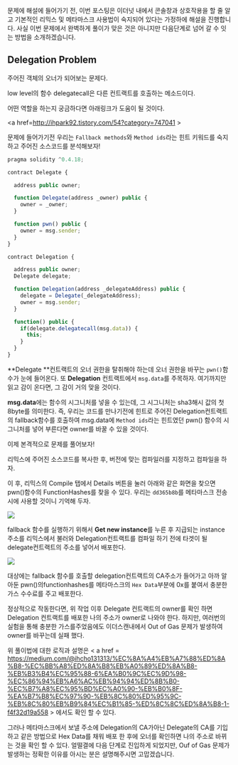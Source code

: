 문제에 해설에 들어가기 전,  이번 포스팅은 이더넛 내에서 콘솔창과 상호작용을 할 줄 알고 기본적인 리믹스 및 메타마스크 사용법이 숙지되어 있다는 가정하에 해설을 진행합니다. 사실 이번 문제에서 완벽하게 풀이가 맞은 것은 아니지만 다음단계로 넘어 갈 수 잇는 방법을 소개하겠습니다.



## Delegation Problem

주어진 객체의 오너가 되어보는 문제다.

low level의 함수 delegatecall은 다른 컨트랙트를 호출하는 메소드이다.

어떤 역할을 하는지 궁금하다면 아래링크가 도움이 될 것이다.

<a href=http://ihpark92.tistory.com/54?category=747041 >



문제에 들어가기전 우리는 `Fallback methods`와 `Method ids`라는 힌트 키워드를 숙지하고 주어진 소스코드를 분석해보자!

```javascript
pragma solidity ^0.4.18;

contract Delegate {

  address public owner;

  function Delegate(address _owner) public {
    owner = _owner;
  }

  function pwn() public {
    owner = msg.sender;
  }
}

contract Delegation {

  address public owner;
  Delegate delegate;

  function Delegation(address _delegateAddress) public {
    delegate = Delegate(_delegateAddress);
    owner = msg.sender;
  }

  function() public {
    if(delegate.delegatecall(msg.data)) {
      this;
    }
  }
}
```



 **Delegate **컨트랙트의 오너 권한을 탈취해야 하는데 오너 권한을 바꾸는 `pwn()`함수가 눈에 들어온다. 또 **Delegation** 컨트랙트에서 `msg.data`를 주목하자. 여기까지만 읽고 감이 온다면, 그 감이 거의 맞을 것이다.

**msg.data**에는 함수의 시그니처를 넣을 수 있는데, 그 시그니처는 sha3해시 값의 첫 8byte를 의미한다. 즉, 우리는 코드를 만나기전에 힌트로 주어진 Delegation컨트랙트의 fallback함수를 호출하여 msg.data에 `Method ids`라는 힌트였던 pwn() 함수의 시그니처를 넣어 부른다면 owner를 바꿀 수 있을 것이다.

이제 본격적으로 문제를 풀어보자!

리믹스에 주어진 소스코드를 복사한 후, 버전에 맞는 컴파일러를 지정하고 컴파일을 하자.

이 후, 리믹스의 Compile 탭에서 Details 버튼을 눌러 아래와 같은 화면을 찾으면 pwn()함수의 FunctionHashes를 찾을 수 있다. 우리는 `dd365b8b`를 메타마스크 전송 시에 사용할 것이니 기억해 두자. 

![](C:\Users\Admin\Documents\GitHub\TIL-about-Blockchain\img\delegate01.png)

fallback 함수를 실행하기 위해서 **Get new instance**를 누른 후 지급되는 instance 주소를 리믹스에서 불러와 Delegation컨트랙트를 컴파일 하기 전에 타겟이 될 delegate컨트랙트의 주소를 넣어서 배포한다.



![](C:\Users\Admin\Documents\GitHub\TIL-about-Blockchain\img\delegate02.png)

대상에는 fallback 함수를 호출할 delegation컨트랙트의 CA주소가 들어가고 아까 알아둔 pwn()의functionhashes를 메타마스크의 `Hex Data`부분에 0x를 붙여서 충분한 가스 수수료를 주고 배포한다.

정상적으로 작동한다면, 위 작업 이후 Delegate 컨트랙트의 owner를 확인 하면 Delegation 컨트랙트를 배포한 나의 주소가 owner로 나와야 한다. 하지만, 여러번의 실험을 통해 충분한 가스를주었음에도 이더스캔내에서 Out of Gas 문제가 발생하여 owner를 바꾸는데 실패 했다.

위 풀이법에 대한 로직과 설명은 < a href = https://medium.com/@ihcho131313/%EC%8A%A4%EB%A7%88%ED%8A%B8-%EC%BB%A8%ED%8A%B8%EB%A0%89%ED%8A%B8-%EB%B3%B4%EC%95%88-6%EA%B0%9C%EC%9D%98-%EC%86%94%EB%A6%AC%EB%94%94%ED%8B%B0-%EC%B7%A8%EC%95%BD%EC%A0%90-%EB%B0%8F-%EA%B7%B8%EC%97%90-%EB%8C%80%ED%95%9C-%EB%8C%80%EB%B9%84%EC%B1%85-%ED%8C%8C%ED%8A%B8-1-f4f32d19a558 > 에서도 확인 할 수 있다.

그러나 메타마스크에서 보낼 주소에 Delegation의 CA가아닌 Delegate의 CA를 기입하고 같은 방법으로 Hex Data를 채워 배포 한 후에 오너를 확인하면 나의 주소로 바뀌는 것을 확인 할 수 있다. 얼떨결에 다음 단계로 진입하게 되었지만, Ouf of Gas 문제가 발생하는 정확한 이유를 아시는 분은 설명해주시면 고맙겠습니다.

